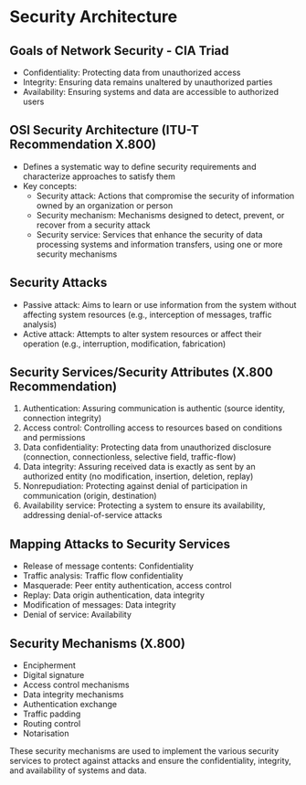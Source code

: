 # Security Architecture

## Goals of Network Security - CIA Triad
- Confidentiality: Protecting data from unauthorized access
- Integrity: Ensuring data remains unaltered by unauthorized parties
- Availability: Ensuring systems and data are accessible to authorized users

## OSI Security Architecture (ITU-T Recommendation X.800)
- Defines a systematic way to define security requirements and characterize approaches to satisfy them
- Key concepts:
  - Security attack: Actions that compromise the security of information owned by an organization or person
  - Security mechanism: Mechanisms designed to detect, prevent, or recover from a security attack
  - Security service: Services that enhance the security of data processing systems and information transfers, using one or more security mechanisms

## Security Attacks
- Passive attack: Aims to learn or use information from the system without affecting system resources (e.g., interception of messages, traffic analysis)
- Active attack: Attempts to alter system resources or affect their operation (e.g., interruption, modification, fabrication)

## Security Services/Security Attributes (X.800 Recommendation)
1. Authentication: Assuring communication is authentic (source identity, connection integrity)
2. Access control: Controlling access to resources based on conditions and permissions
3. Data confidentiality: Protecting data from unauthorized disclosure (connection, connectionless, selective field, traffic-flow)
4. Data integrity: Assuring received data is exactly as sent by an authorized entity (no modification, insertion, deletion, replay)
5. Nonrepudiation: Protecting against denial of participation in communication (origin, destination)
6. Availability service: Protecting a system to ensure its availability, addressing denial-of-service attacks

## Mapping Attacks to Security Services
- Release of message contents: Confidentiality
- Traffic analysis: Traffic flow confidentiality
- Masquerade: Peer entity authentication, access control
- Replay: Data origin authentication, data integrity
- Modification of messages: Data integrity
- Denial of service: Availability

## Security Mechanisms (X.800)
- Encipherment
- Digital signature
- Access control mechanisms
- Data integrity mechanisms
- Authentication exchange
- Traffic padding
- Routing control
- Notarisation

These security mechanisms are used to implement the various security services to protect against attacks and ensure the confidentiality, integrity, and availability of systems and data.
